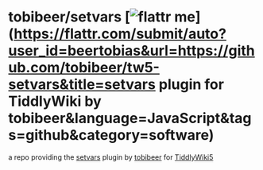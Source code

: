 tobibeer/setvars [![flattr me](http://api.flattr.com/button/flattr-badge-large.png)](https://flattr.com/submit/auto?user_id=beertobias&url=https://github.com/tobibeer/tw5-setvars&title=setvars plugin for TiddlyWiki by tobibeer&language=JavaScript&tags=github&category=software)
=================

a repo providing the [setvars](https://tobibeer.github.io/tw5-plugins#setvars) plugin by [tobibeer](https://github.com/tobibeer) for [TiddlyWiki5](http://tiddlywiki.com)